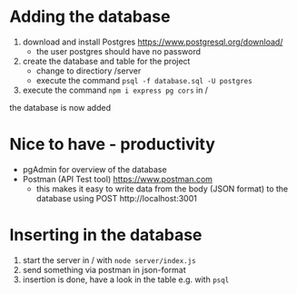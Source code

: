 # Adding the database
1. download and install Postgres https://www.postgresql.org/download/
    - the user postgres should have no password
2. create the database and table for the project
    - change to directiory /server
    - execute the command ```psql -f database.sql -U postgres```
3. execute the command ```npm i express pg cors``` in /

the database is now added

# Nice to have - productivity
- pgAdmin for overview of the database
- Postman (API Test tool) https://www.postman.com
    - this makes it easy to write data from the body (JSON format) to the database using POST http://localhost:3001 

# Inserting in the database
1. start the server in / with ```node server/index.js```
2. send something via postman in json-format
3. insertion is done, have a look in the table e.g. with ```psql```